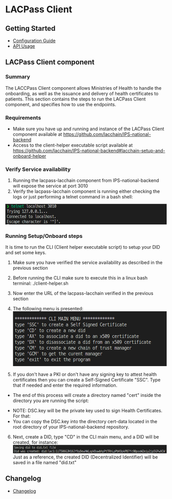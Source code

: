 # LACPass Client

## Getting Started

- [Configuration Guide](docs/tech/configuration.md)
- [API Usage](docs/API-Guide.md)

## LACPass Client component 

### Summary
The LACCPass Client component allows Ministries of Health to handle the onboarding, as well as the issuance and delivery of health certificates to patients.
This section contains the steps to run the LACPass Client component, and specifies how to use the endpoints.

### Requirements
- Make sure you have up and running and instance of the LACPass Client component available at https://github.com/lacchain/IPS-national-backend
- Access to the client-helper executable script available at https://github.com/lacchain/IPS-national-backend#lacchain-setup-and-onboard-helper

### Verify Service availability
1. Running the lacpass-lacchain component from IPS-national-backend will expose the service at port 3010
2. Verify the lacpass-lacchain component is running either checking the logs or just performing a telnet command in a bash shell: 

![](https://github.com/lacchain/LACPass-client/blob/master/docs/examples/telnet3010.png)

### Running Setup/Onboard steps

It is time to run the CLI (Client helper executable script) to setup your DID and set some keys.
1. Make sure you have verified the service availability as described in the previous section
2. Before running the CLI make sure to execute this in a linux bash terminal: ./client-helper.sh
3. Now enter the URL of the lacpass-lacchain verified in the previous section
4. The following menu is presented:
![](https://github.com/lacchain/LACPass-client/blob/master/docs/examples/CLIMainMenu.png)

5. If you don't have a PKI or don't have any signing key to attest health certificates then you can create a Self-Signed Certificate "SSC". Type that if needed and enter the required information.
- The end of this process will create a directory named "cert" inside the directory you are running the script:

* NOTE: DSC.key will be the private key used to sign Health Certificates. For that:
* You can copy the DSC.key into the directory cert-data located in the root directory of your IPS-national-backend repository.

6. Next, create a DID, type "CD" in the CLI main menu, and a DID will be created, for instance:
![](https://github.com/lacchain/LACPass-client/blob/master/docs/examples/didtxtfile.png)
Just as a reference, the created DID (Decentralized Identifier) will be saved in a file named "did.txt" 

## Changelog
- [Changelog](./CHANGELOG.md)

